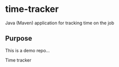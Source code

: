 # time-tracker
Java (Maven) application for tracking time on the job

## Purpose

This is a demo repo...

Time tracker
